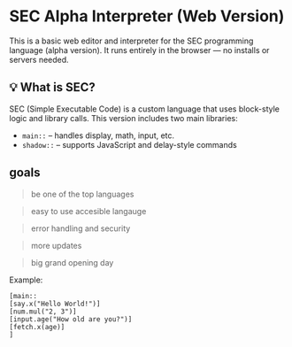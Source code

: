 # SEC Alpha Interpreter (Web Version)

This is a basic web editor and interpreter for the SEC programming language (alpha version). It runs entirely in the browser — no installs or servers needed.

## 💡 What is SEC?

SEC (Simple Executable Code) is a custom language that uses block-style logic and library calls. This version includes two main libraries:

- `main::` – handles display, math, input, etc.
- `shadow::` – supports JavaScript and delay-style commands

## goals

>be one of the top languages

>easy to use accesible langauge

>error handling and security

>more updates

>big grand opening day

Example:
```sec
[main::
[say.x("Hello World!")]
[num.mul("2, 3")]
[input.age("How old are you?")]
[fetch.x(age)]
]
